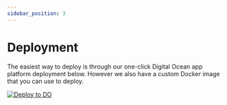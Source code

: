 ```yaml
---
sidebar_position: 3
---
```


# Deployment

The easiest way to deploy is through our one-click Digital Ocean app platform deployment below. However we also have a custom Docker image that you can use to deploy.

[![Deploy to DO](https://www.deploytodo.com/do-btn-blue.svg)](https://cloud.digitalocean.com/apps/new?repo=https://github.com/211-Connect/Norse/tree/main)
